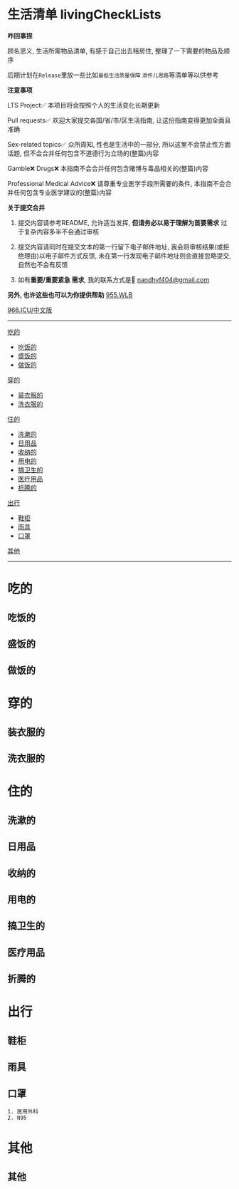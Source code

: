 # 生活清单 livingCheckLists

**咋回事捏**

顾名思义, 生活所需物品清单, 有感于自己出去租房住, 整理了一下需要的物品及顺序

后期计划在`Release`里放一些比如`最低生活质量保障` `添件儿思路`等清单等以供参考


**注意事项**

LTS Project✅ 本项目将会按照个人的生活变化长期更新

Pull requests✅ 欢迎大家提交各国/省/市/区生活指南, 让这份指南变得更加全面且准确

Sex-related topics✅ 众所周知, 性也是生活中的一部分, 所以这里不会禁止性方面话题, 但不会合并任何包含不道德行为立场的(整篇)内容

Gamble❌ Drugs❌ 本指南不会合并任何包含赌博与毒品相关的(整篇)内容

Professional Medical Advice❌ 请尊重专业医学手段所需要的条件, 本指南不会合并任何包含专业医学建议的(整篇)内容


**关于提交合并**

1. 提交内容请参考README, 允许适当发挥, **但请务必以易于理解为首要需求** 过于复杂内容多半不会通过审核

2. 提交内容请同时在提交文本的第一行留下电子邮件地址, 我会将审核结果(或拒绝理由)以电子邮件方式反馈, 未在第一行发现电子邮件地址则会直接忽略提交, 自然也不会有反馈

3. 如有**重要/重要紧急 需求**, 我的联系方式是💌 nandhyf404@gmail.com


**另外, 也许这些也可以为你提供帮助**
[955.WLB](https://github.com/formulahendry/955.WLB)

[966.ICU/中文版](https://github.com/996icu/996.ICU/blob/master/README_CN.md)

---

[吃的](#吃的)

- [吃饭的](#吃饭的)
- [盛饭的](#盛饭的)
- [做饭的](#做饭的)

[穿的](#穿的)

- [装衣服的](#装衣服的)
- [洗衣服的](#洗衣服的)

[住的](#住的)

- [洗漱的](#洗漱的)
- [日用品](#日用品)
- [收纳的](#收纳的)
- [用电的](#用电的)
- [搞卫生的](#搞卫生的)
- [医疗用品](#医疗用品)
- [折腾的](#折腾的)

[出行](#出行)

- [鞋柜](#鞋柜)
- [雨具](#雨具)
- [口罩](#口罩)

[其他](#其他)

---

# 吃的

## 吃饭的

## 盛饭的

## 做饭的

# 穿的

## 装衣服的

## 洗衣服的

# 住的

## 洗漱的

## 日用品

## 收纳的

## 用电的

## 搞卫生的

## 医疗用品

## 折腾的

# 出行

## 鞋柜

## 雨具

## 口罩

```
1. 医用外科
2. N95
```

# 其他

## 其他